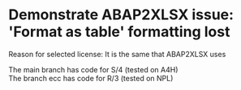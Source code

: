 # Demonstrate ABAP2XLSX issue: 'Format as table' formatting lost

Reason for selected license: It is the same that ABAP2XLSX uses

The main branch has code for S/4 (tested on A4H)  
The branch ecc has code for R/3 (tested on  NPL)
